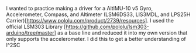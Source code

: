 I wanted to practice making a driver for a AltIMU-10 v5 Gyro, Accelerometer, Compass, and Altimeter (LSM6DS33, LIS3MDL, and LPS25H Carrier)[https://www.pololu.com/product/2739/resources]. I used the official LSM303 Library [https://github.com/pololu/lsm303-arduino/tree/master] as a base line and reduced it into my own version that only supports the accelerometer. I did this to get a better understanding of I^2SC
